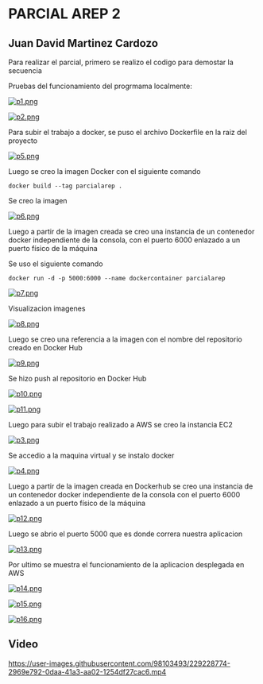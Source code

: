 # PARCIAL AREP 2

## Juan David Martinez Cardozo

Para realizar el parcial, primero se realizo el codigo para demostar la secuencia 

Pruebas del funcionamiento del progrmama localmente:

[![p1.png](https://i.postimg.cc/K8SZYscj/p1.png)](https://postimg.cc/qzwfbw3H)

[![p2.png](https://i.postimg.cc/y8HkGNZL/p2.png)](https://postimg.cc/RNgS64Gt)

Para subir el trabajo a docker, se puso el archivo Dockerfile en la raiz del proyecto

[![p5.png](https://i.postimg.cc/fRG5pmv6/p5.png)](https://postimg.cc/zyknRL6j)

Luego se creo la imagen Docker con el siguiente comando

```
docker build --tag parcialarep .

```

Se creo la imagen

[![p6.png](https://i.postimg.cc/t43VR6b0/p6.png)](https://postimg.cc/v4mm3cDX)

Luego a partir de la imagen creada se creo una instancia de un contenedor docker independiente de la consola, con el puerto 6000 enlazado a un puerto físico de la máquina

Se uso el siguiente comando 
```
docker run -d -p 5000:6000 --name dockercontainer parcialarep
```

[![p7.png](https://i.postimg.cc/cHnvjtX5/p7.png)](https://postimg.cc/S2mQYR0W)

Visualizacion imagenes

[![p8.png](https://i.postimg.cc/25Y93nBn/p8.png)](https://postimg.cc/xXs34J5d)

Luego se creo una referencia a la imagen con el nombre del repositorio creado en Docker Hub

[![p9.png](https://i.postimg.cc/bJWByW0w/p9.png)](https://postimg.cc/Kk7NQ9s6)

Se hizo push al repositorio en Docker Hub

[![p10.png](https://i.postimg.cc/6qVLkmYS/p10.png)](https://postimg.cc/rRmrWQ6C)

[![p11.png](https://i.postimg.cc/bvG0yJm1/p11.png)](https://postimg.cc/1gQVM9hz)


Luego para subir el trabajo realizado a AWS se creo la instancia EC2

[![p3.png](https://i.postimg.cc/Qd8j5K5Z/p3.png)](https://postimg.cc/F76tXRDT)

Se accedio a la maquina virtual y se instalo docker

[![p4.png](https://i.postimg.cc/15ykYhzp/p4.png)](https://postimg.cc/rzYZKHxm)

Luego a partir de la imagen creada en Dockerhub se creo una instancia de un contenedor docker independiente de la consola con el puerto 6000 enlazado a un puerto físico de la máquina 

[![p12.png](https://i.postimg.cc/J0d4z16B/p12.png)](https://postimg.cc/sG7RnRRV)


Luego se abrio el puerto 5000 que es donde correra nuestra aplicacion

[![p13.png](https://i.postimg.cc/Kz3yDnJ4/p13.png)](https://postimg.cc/bDPMz2Xj)

Por ultimo se muestra el funcionamiento de la aplicacion desplegada en AWS

[![p14.png](https://i.postimg.cc/nrKg3T7V/p14.png)](https://postimg.cc/4HdWd6Bj)

[![p15.png](https://i.postimg.cc/fT2BD6wn/p15.png)](https://postimg.cc/qzK8GDhj)

[![p16.png](https://i.postimg.cc/Z5XHypBw/p16.png)](https://postimg.cc/cvMwpKc3)

## Video

https://user-images.githubusercontent.com/98103493/229228774-2969e792-0daa-41a3-aa02-1254df27cac6.mp4




